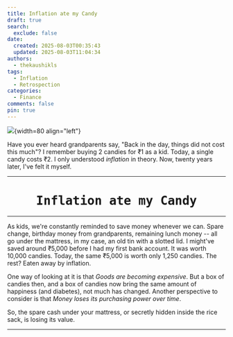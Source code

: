 ```yaml
---
title: Inflation ate my Candy
draft: true
search:
  exclude: false
date:
  created: 2025-08-03T00:35:43
  updated: 2025-08-03T11:04:34
authors:
  - thekaushikls
tags:
  - Inflation
  - Retrospection
categories:
  - Finance
comments: false
pin: true
---
```

![](../assets/2025-Inflation-ate-my-Candy-01.png){width=80 align="left"}

Have you ever heard grandparents say, "Back in the day, things did not cost this much"? I remember buying 2 candies for ₹1 as a kid. Today, a single candy costs ₹2. I only understood *inflation* in theory. Now, twenty years later, I've felt it myself.

<!-- more -->
---
<center><h1><kbd> Inflation ate my Candy </kbd></h1></center>

---
As kids, we're constantly reminded to save money whenever we can. Spare change, birthday money from grandparents, remaining lunch money -- all go under the mattress, in my case, an old tin with a slotted lid. I might've saved around ₹5,000 before I had my first bank account. It was worth 10,000 candies. Today, the same ₹5,000 is worth only 1,250 candies. The rest? Eaten away by inflation.

One way of looking at it is that *Goods are becoming expensive*. But a box of candies then, and a box of candies now bring the same amount of happiness (and diabetes), not much has changed. Another perspective to consider is that *Money loses its purchasing power over time*.

So, the spare cash under your mattress, or secretly hidden inside the rice sack, is losing its value.

---
